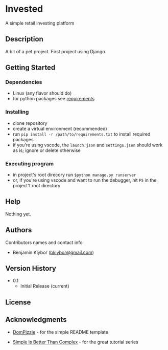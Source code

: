 # Invested

A simple retail investing platform

## Description
A bit of a pet project. First project using Django.

## Getting Started

### Dependencies

* Linux (any flavor should do)
* for python packages see [requirements](https://github.com/bklybor/invested/blob/master/requirements.txt)

### Installing

* clone repository 
* create a virtual environment (recommended)
* run ```pip install -r /path/to/requirements.txt``` to install required packages
* if you're using vscode, the ```launch.json``` and ```settings.json``` should work as is; ignore or delete otherwise

### Executing program

* in project's root direcory run ```$python manage.py runserver```
* or, if you're using vscode and want to run the debugger, hit ```F5``` in the project't root directory

## Help

Nothing yet.

## Authors

Contributors names and contact info

* Benjamin Klybor (<bklybor@gmail.com>)

## Version History

* 0.1
    * Initial Release (current)

## License

## Acknowledgments

* [DomPizzie](https://gist.github.com/DomPizzie/7a5ff55ffa9081f2de27c315f5018afc) - for the simple README template

* [Simple is Better Than Complex](https://github.com/sibtc) - for the great tutorial series